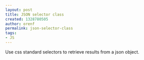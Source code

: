 ```yaml
---
layout: post
title: JSON selector class
created: 1328780505
author: orenf
permalink: json-selector-class
tags:
- JS
---
```

<p>Use css standard selectors to retrieve results from a json object.</p>
